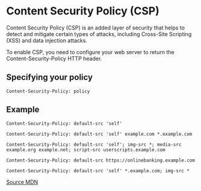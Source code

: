 # Content Security Policy (CSP)

Content Security Policy (CSP) is an added layer of
security that helps to detect and mitigate certain
types of attacks, including Cross-Site Scripting
(XSS) and data injection attacks.

To enable CSP, you need to configure your web
server to return the Content-Security-Policy HTTP
header.

## Specifying your policy

```http
Content-Security-Policy: policy
```

## Example

```http
Content-Security-Policy: default-src 'self'

Content-Security-Policy: default-src 'self' example.com *.example.com

Content-Security-Policy: default-src 'self'; img-src *; media-src example.org example.net; script-src userscripts.example.com

Content-Security-Policy: default-src https://onlinebanking.example.com

Content-Security-Policy: default-src 'self' *.example.com; img-src *
```

[Source MDN](https://developer.mozilla.org/en-US/docs/Web/HTTP/CSP#specifying_your_policy) 
